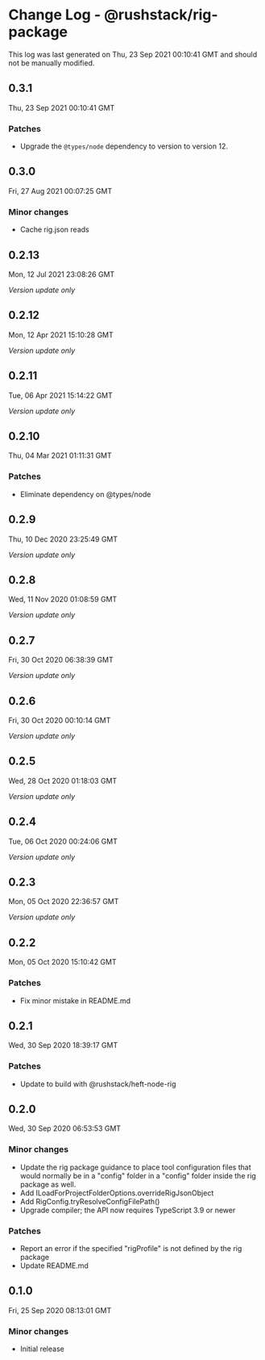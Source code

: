 # Change Log - @rushstack/rig-package

This log was last generated on Thu, 23 Sep 2021 00:10:41 GMT and should not be manually modified.

## 0.3.1
Thu, 23 Sep 2021 00:10:41 GMT

### Patches

- Upgrade the `@types/node` dependency to version to version 12.

## 0.3.0
Fri, 27 Aug 2021 00:07:25 GMT

### Minor changes

- Cache rig.json reads

## 0.2.13
Mon, 12 Jul 2021 23:08:26 GMT

_Version update only_

## 0.2.12
Mon, 12 Apr 2021 15:10:28 GMT

_Version update only_

## 0.2.11
Tue, 06 Apr 2021 15:14:22 GMT

_Version update only_

## 0.2.10
Thu, 04 Mar 2021 01:11:31 GMT

### Patches

- Eliminate dependency on @types/node

## 0.2.9
Thu, 10 Dec 2020 23:25:49 GMT

_Version update only_

## 0.2.8
Wed, 11 Nov 2020 01:08:59 GMT

_Version update only_

## 0.2.7
Fri, 30 Oct 2020 06:38:39 GMT

_Version update only_

## 0.2.6
Fri, 30 Oct 2020 00:10:14 GMT

_Version update only_

## 0.2.5
Wed, 28 Oct 2020 01:18:03 GMT

_Version update only_

## 0.2.4
Tue, 06 Oct 2020 00:24:06 GMT

_Version update only_

## 0.2.3
Mon, 05 Oct 2020 22:36:57 GMT

_Version update only_

## 0.2.2
Mon, 05 Oct 2020 15:10:42 GMT

### Patches

- Fix minor mistake in README.md

## 0.2.1
Wed, 30 Sep 2020 18:39:17 GMT

### Patches

- Update to build with @rushstack/heft-node-rig

## 0.2.0
Wed, 30 Sep 2020 06:53:53 GMT

### Minor changes

- Update the rig package guidance to place tool configuration files that would normally be in a "config" folder in a "config" folder inside the rig package as well.
- Add ILoadForProjectFolderOptions.overrideRigJsonObject
- Add RigConfig.tryResolveConfigFilePath()
- Upgrade compiler; the API now requires TypeScript 3.9 or newer

### Patches

- Report an error if the specified "rigProfile" is not defined by the rig package
- Update README.md

## 0.1.0
Fri, 25 Sep 2020 08:13:01 GMT

### Minor changes

- Initial release

